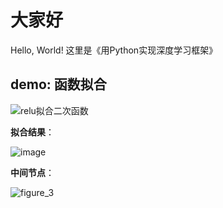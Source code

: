 # 大家好
Hello, World!
这里是《用Python实现深度学习框架》
## demo: 函数拟合
![relu拟合二次函数](https://user-images.githubusercontent.com/109209050/236624059-2860ad97-06b6-4d61-9b98-4453e244b9fe.gif)

**拟合结果**：

![image](https://user-images.githubusercontent.com/109209050/236653109-9bfaf4ae-5af5-4257-b7e1-38775ed92b10.png)

**中间节点**：

![figure_3](https://user-images.githubusercontent.com/109209050/237063166-88959786-8532-4642-8baf-3520d5b80450.png)
